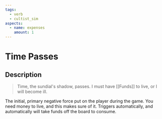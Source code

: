 ```yaml
---
tags:
  - verb
  - cultist_sim
aspects:
  - name: expenses
    amount: 1
---
```


# Time Passes

## Description

> Time, the sundial's shadow, passes. I must have [[Funds]] to live, or I will become ill.

The initial, primary negative force put on the player during the game. You need money to live, and this makes sure of it. Triggers automatically, and automatically will take funds off the board to consume. 